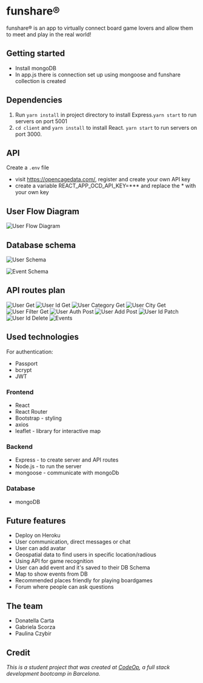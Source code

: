 # funshare®
funshare® is an app to virtually connect board game lovers and allow them to meet and play in the real world! 

## Getting started

- Install mongoDB 
- In app.js there is connection set up using mongoose and funshare collection is created

## Dependencies

1. Run `yarn install` in project directory to install Express.`yarn start` to run servers on port 5001
2. `cd client` and `yarn install` to install React. `yarn start` to run servers on port 3000.

## API 
Create a `.env` file
- visit https://opencagedata.com/, register and create your own API key
- create a variable REACT_APP_OCD_API_KEY=*** and replace the * with your own key


## User Flow Diagram

![User Flow Diagram](userFlowFunshare.png)

## Database schema

![User Schema](UserSchema.png)

![Event Schema](EventSchema.png)

## API routes plan

![User Get](usersGet.png)
![User Id Get](usersIdGet.png)
![User Category Get](usersCategoryGet.png)
![User City Get](usersCityGet.png)
![User Filter Get](usersFilterGet.png)
![User Auth Post](usersAuthPost.png)
![User Add Post](usersAddPost.png)
![User Id Patch](usersIdPatch.png)
![User Id Delete](usersIdDelete.png)
![Events](events.png)



## Used technologies

For authentication:
- Passport
- bcrypt 
- JWT

### Frontend

- React
- React Router
- Bootstrap - styling
- axios 
- leaflet - library for interactive map

### Backend

- Express - to create server and API routes
- Node.js - to run the server
- mongoose - communicate with mongoDb

### Database

- mongoDB 

## Future features

- Deploy on Heroku
- User communication, direct messages or chat
- User can add avatar
- Geospatial data to find users in specific location/radious
- Using API for game recognition
- User can add event and it's saved to their DB Schema
- Map to show events from DB
- Recommended places friendly for playing boardgames
- Forum where people can ask questions

## The team

- Donatella Carta
- Gabriela Scorza
- Paulina Czybir

## Credit

_This is a student project that was created at [CodeOp](http://CodeOp.tech), a full stack development bootcamp in Barcelona._
